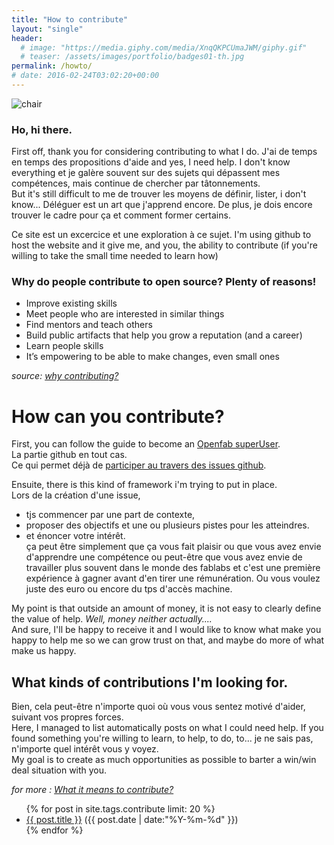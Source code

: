 ```yaml
---
title: "How to contribute"
layout: "single"
header:
  # image: "https://media.giphy.com/media/XnqQKPCUmaJWM/giphy.gif"
  # teaser: /assets/images/portfolio/badges01-th.jpg
permalink: /howto/
# date: 2016-02-24T03:02:20+00:00
---
```


![chair](https://media.giphy.com/media/PmTWHSzTo53A4/giphy.gif)




### Ho, hi there.

First off, thank you for considering contributing to what I do. J'ai de temps en temps des propositions d'aide and yes, I need help. I don't know everything et je galère souvent sur des sujets qui dépassent mes compétences, mais continue de chercher par tâtonnements.   
But it's still difficult to me de trouver les moyens de définir, lister, i don't know... Déléguer est un art que j'apprend encore. De plus, je dois encore trouver le cadre pour ça et comment former certains.  

Ce site est un excercice et une exploration à ce sujet. I'm using github to host the website and it give me, and you, the ability to contribute (if you're willing to take the small time needed to learn how)

### Why do people contribute to open source? Plenty of reasons!

- Improve existing skills
- Meet people who are interested in similar things
- Find mentors and teach others
- Build public artifacts that help you grow a reputation (and a career)
- Learn people skills
- It’s empowering to be able to make changes, even small ones

*source: [why contributing?](https://opensource.guide/how-to-contribute/)*

# How can you contribute?

First, you can follow the guide to become an [Openfab superUser](https://github.com/openfab-lab/gamification-fablab/blob/master/Level-UP/guide-superuser.md).  
La partie github en tout cas.  
Ce qui permet déjà de [participer au travers des issues github](https://opensource.guide/how-to-contribute/#how-to-submit-a-contribution).  

Ensuite, there is this kind of framework i'm trying to put in place.   
Lors de la création d'une issue,
- tjs commencer par une part de contexte,
- proposer des objectifs et une ou plusieurs pistes pour les atteindres.
- et énoncer votre intérêt.  
ça peut être simplement que ça vous fait plaisir ou que vous avez envie d'apprendre une compétence ou peut-être que vous avez envie de travailler plus souvent dans le monde des fablabs et c'est une première expérience à gagner avant d'en tirer une rémunération. Ou vous voulez juste des euro ou encore du tps d'accès machine.

My point is that outside an amount of money, it is not easy to clearly define the value of help. *Well, money neither actually....*   
And sure, I'll be happy to receive it and I would like to know what make you happy to help me so we can grow trust on that, and maybe do more of what make us happy.

## What kinds of contributions I'm looking for.

Bien, cela peut-être n'importe quoi où vous vous sentez motivé d'aider, suivant vos propres forces.  
Here, I managed to list automatically posts on what I could need help. If you found something you're willing to learn, to help, to do, to... je ne sais pas, n'importe quel intérêt vous y voyez.  
My goal is to create as much opportunities as possible to barter a win/win deal situation with you.  

*for more : [What it means to contribute?](https://opensource.guide/how-to-contribute/#what-it-means-to-contribute)*

<ul class="posts">
{% for post in site.tags.contribute limit: 20 %}
  <div class="post_info">
    <li>
         <a href="{{ post.url }}">{{ post.title }}</a>
         <span>({{ post.date | date:"%Y-%m-%d" }})</span>
    </li>
    </div>
  {% endfor %}
</ul>
